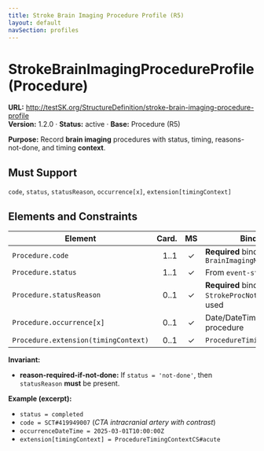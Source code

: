 ```yaml
---
title: Stroke Brain Imaging Procedure Profile (R5)
layout: default
navSection: profiles
---
```


# StrokeBrainImagingProcedureProfile (Procedure)

**URL:** http://testSK.org/StructureDefinition/stroke-brain-imaging-procedure-profile  
**Version:** 1.2.0 · **Status:** active · **Base:** Procedure (R5)

**Purpose:** Record **brain imaging** procedures with status, timing, reasons-not-done, and timing **context**.

## Must Support
`code`, `status`, `statusReason`, `occurrence[x]`, `extension[timingContext]`

## Elements and Constraints

| Element | Card. | MS | Binding/Notes |
|---|---:|:---:|---|
| `Procedure.code` | 1..1 | ✓ | **Required** binding to `BrainImagingModalityVS` |
| `Procedure.status` | 1..1 | ✓ | From `event-status` |
| `Procedure.statusReason` | 0..1 | ✓ | **Required** binding to `StrokeProcNotDoneReasonVS` when used |
| `Procedure.occurrence[x]` | 0..1 | ✓ | Date/DateTime/Period of the procedure |
| `Procedure.extension(timingContext)` | 0..1 | ✓ | `ProcedureTimingContextExtension` |

**Invariant:**  
- **reason-required-if-not-done:** If `status = 'not-done'`, then `statusReason` **must** be present.

**Example (excerpt):**  
- `status = completed`  
- `code = SCT#419949007` (*CTA intracranial artery with contrast*)  
- `occurrenceDateTime = 2025-03-01T10:00:00Z`  
- `extension[timingContext] = ProcedureTimingContextCS#acute`
